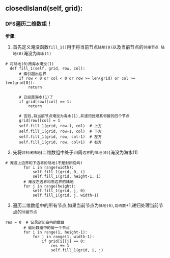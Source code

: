 ## closedIsland(self, grid):
### DFS遍历二维数组！
**步骤:**
1. 首先定义淹没函数`fill_1()`用于将当前节点`陆地(0)`以及当前节点的`邻接节点
   陆地(0)`淹没为`海水(1)`
  ```
  # 将陆地(0)用海水淹没(1)
    def fill_1(self, grid, row, col):
        # 索引超出边界
        if row < 0 or col < 0 or row >= len(grid) or col >= len(grid[0]):
            return

        # 已经是海水(1)了
        if grid[row][col] == 1:
            return

        # 否则,将当前节点淹没为海水(1),并递归处理其邻接的四个节点
        grid[row][col] = 1
        self.fill_1(grid, row-1, col)  # 上方
        self.fill_1(grid, row+1, col)  # 下方
        self.fill_1(grid, row, col-1)  # 左方
        self.fill_1(grid, row, col+1)  # 右方
  ``` 
2. 先将`非封闭陆地`(二维数组中处于四周`边界`的`陆地(0)`)淹没为海水(1)
```
# 淹没上边界和下边界的陆地(不是封闭岛屿)
        for i in range(width):
            self.fill_1(grid, 0, i)
            self.fill_1(grid, height-1, i)
        # 淹没左边界和右边界的陆地
        for j in range(height):
            self.fill_1(grid, j, 0)
            self.fill_1(grid, j, width-1)
```
3. 遍历二维数组中的所有节点,如果当前节点为`陆地(0)`,`岛屿数`+1,递归处理当前节点的`邻接节点`
```
res = 0  # 记录封闭岛屿的数目
        # 遍历数组中的每一个节点
        for i in range(1, height-1):
            for j in range(1, width-1):
                if grid[i][j] == 0:
                    res += 1
                    self.fill_1(grid, i, j)
```